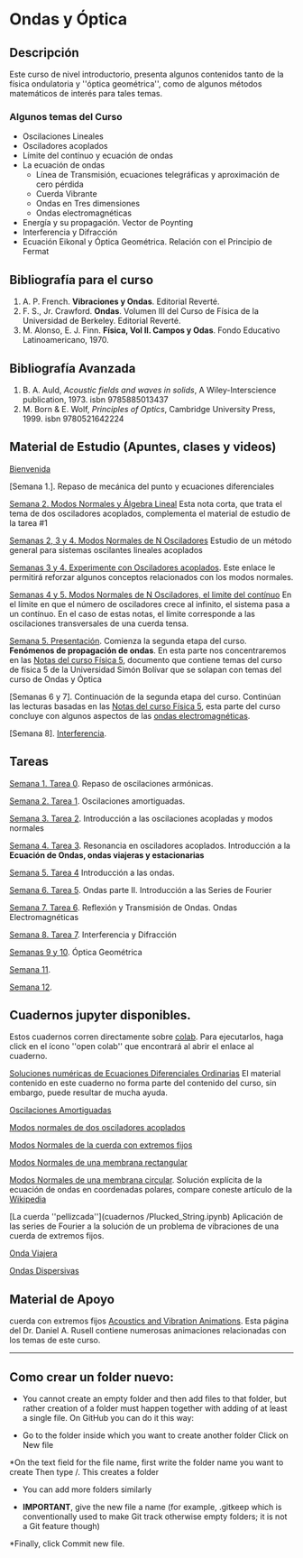 # Ondas y Óptica

## Descripción

Este curso de nivel introductorio, presenta algunos contenidos tanto de la física ondulatoria y ''óptica geométrica'', como de algunos métodos matemáticos de interés para tales temas.

### Algunos temas del Curso

* Oscilaciones Lineales
* Osciladores acoplados
 * Límite del contínuo y ecuación de ondas
* La ecuación de ondas
  * Línea de Transmisión, ecuaciones telegráficas y aproximación de cero pérdida
  * Cuerda Vibrante
  * Ondas en Tres dimensiones
   * Ondas electromagnéticas
* Energía y su propagación. Vector de Poynting
* Interferencia y Difracción
* Ecuación Eikonal y Óptica Geométrica. Relación con el Principio de Fermat    

## Bibliografía para el curso

1. A. P. French. **Vibraciones y Ondas**. Editorial Reverté. 
2. F. S., Jr. Crawford. **Ondas**. Volumen III del Curso de Física de la Universidad de Berkeley. Editorial Reverté.
3. M. Alonso, E. J. Finn. **Física, Vol II. Campos y Odas**. Fondo Educativo Latinoamericano, 1970.

## Bibliografía Avanzada

1. B. A. Auld, *Acoustic fields and waves in solids*, A Wiley-Interscience publication, 1973. isbn 9785885013437
2. M. Born & E. Wolf, *Principles of Optics*, Cambridge University Press, 1999. isbn 9780521642224


## Material de Estudio (Apuntes, clases y videos)

[Bienvenida](notas/CLASE_0_Ondas_y__ptica.pdf)

[Semana 1.]. Repaso de mecánica del punto y ecuaciones diferenciales

[Semana 2. Modos Normales y Álgebra Lineal](notas/Modos_Normales_cambio_de_base.pdf) Esta nota corta, que trata el tema de dos osciladores acoplados,  complementa el material de estudio de la tarea #1

[Semanas 2, 3 y 4. Modos Normales de N Osciladores](notas/Modos_Normales_de_N_Osciladores.pdf) Estudio de un método general para  sistemas oscilantes lineales acoplados 

[Semanas 3 y 4. Experimente con Osciladores acoplados](https://www.compadre.org/osp/EJSS/4137/164.htm). Este enlace le permitirá reforzar algunos conceptos relacionados con los modos normales.

[Semanas 4 y 5. Modos Normales de N Osciladores, el limite del contínuo](notas/SEMANA_4_5__Modos_Normales_Paso_AL_Cont_nuo.pdf) En el límite en que el número de osciladores crece al infinito, el sistema pasa a un contínuo. En el caso de estas notas, el límite corresponde a las oscilaciones transversales de una cuerda tensa.

[Semana 5. Presentación](notas/SEMANA_5_Ondas_y_Optica_Parte_II.pdf). Comienza la segunda etapa del curso. **Fenómenos de propagación de ondas**. En esta parte nos concentraremos en las [Notas del curso Física 5](notas/fisica5book.pdf), documento que contiene 
temas del curso de física 5 de la Universidad Simón Bolívar que se solapan con temas del curso de Ondas y Óptica

[Semanas 6 y 7]. Continuación de la segunda etapa del curso. Continúan las lecturas basadas en las [Notas del curso Física 5](notas/fisica5book.pdf), esta parte del curso concluye con algunos aspectos de las [ondas electromagnéticas](notas/Ondas_Electromagn_ticas.pdf).

[Semana 8]. [Interferencia](notas/Interferencia.pdf).

## Tareas

[Semana 1. Tarea 0](tareas/Ondas_y_Optica_Tarea_0.pdf).  Repaso de oscilaciones armónicas.

[Semana 2. Tarea 1](tareas/Ondas_y_Optica_Tarea_1.pdf).  Oscilaciones amortiguadas.

[Semana 3. Tarea 2](tareas/Tarea_2_Modos_Normales.pdf). Introducción a las oscilaciones acopladas y modos normales

[Semana 4. Tarea 3](tareas/Seemana_4__Tarea_3.pdf). Resonancia en osciladores acoplados. Introducción a la **Ecuación de Ondas, ondas viajeras y estacionarias** 

[Semana 5. Tarea 4](tareas/Seemana_5__Tarea_4.pdf) Introducción a las ondas.

[Semana 6. Tarea 5](tareas/Semana_6__Tarea_5.pdf). Ondas parte II. Introducción a las Series de Fourier

[Semana 7. Tarea 6](tareas/Semana_7_Tarea_6.pdf). Reflexión y Transmisión de Ondas. Ondas Electromagnéticas 

[Semana 8. Tarea 7](tareas/Semana_8__Tarea_7.pdf). Interferencia y Difracción 

[Semanas 9 y 10](tareas/Semana_9__Tarea_8.pdf). Óptica Geométrica

[Semana 11](tareas/Semana_10__Tarea_9.pdf). 

[Semana 12](). 

## Cuadernos jupyter disponibles.

Estos cuadernos corren directamente sobre [colab](https://colab.research.google.com/notebooks/intro.ipynb?utm_source=scs-index#recent=true). Para ejecutarlos, haga click en el ícono ''open colab'' que encontrará al abrir el enlace al cuaderno.

[Soluciones numéricas de Ecuaciones Diferenciales Ordinarias](cuadernos/Sol_Num_de_EDO.ipynb) El material contenido en este cuaderno no forma parte del contenido del curso, sin embargo, puede resultar de mucha ayuda.

[Oscilaciones Amortiguadas](cuadernos/Oscilaciones_Amortiguadas.ipynb)

[Modos normales de dos osciladores acoplados](cuadernos/2_osciladores_acoplados.ipynb)

[Modos Normales de la cuerda con extremos fijos](cuadernos/Modos_Normales_Cuerda_Vibrante.ipynb)
 
[Modos Normales de una membrana rectangular](cuadernos/Modos_Normales_Membrana_rectangular.ipynb)

[Modos Normales de una membrana circular](cuadernos/Modos_Normales_Membrana_Circular.ipynb). Solución explícita de la ecuación de ondas en coordenadas polares, compare coneste artículo de la [Wikipedia](https://es.wikipedia.org/wiki/Vibraciones_de_una_membrana_circular)

[La cuerda ''pellizcada''](cuadernos
/Plucked_String.ipynb) Aplicación de las series de Fourier a la solución de un problema de vibraciones de una cuerda de extremos fijos.

[Onda Viajera](cuadernos/Onda_Viajera_1D.ipynb)   

[Ondas Dispersivas](cuadernos/Dispersión.ipynb)

## Material de Apoyo

cuerda con extremos fijos
[Acoustics and Vibration Animations](https://www.acs.psu.edu/drussell/demos.html). Esta página del Dr. Daniel A. Rusell contiene numerosas animaciones relacionadas con los temas de este curso.

---------------------------------------------------------------

## Como crear un folder nuevo:

* You cannot create an empty folder and then add files to that folder, but rather creation of a folder must happen together with adding of at least a single file. On GitHub you can do it this way:

* Go to the folder inside which you want to create another folder
Click on New file

*On the text field for the file name, first write the folder name you want to create
Then type /. This creates a folder

* You can add more folders similarly

* **IMPORTANT**, give the new file a name (for example, .gitkeep which is conventionally used to make Git track otherwise empty folders; it is not a Git feature though)

*Finally, click Commit new file.






